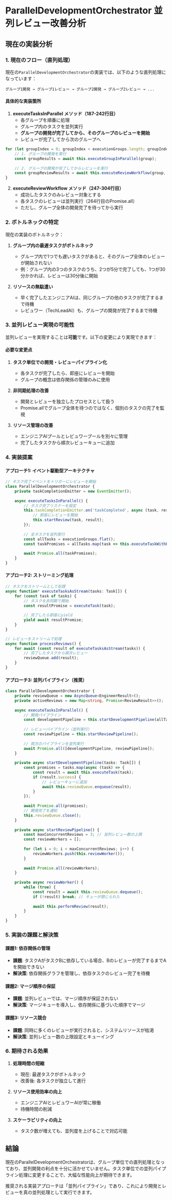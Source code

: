 # ParallelDevelopmentOrchestrator 並列レビュー改善分析

## 現在の実装分析

### 1. 現在のフロー（直列処理）

現在の`ParallelDevelopmentOrchestrator`の実装では、以下のような直列処理になっています：

```
グループ1開発 → グループ1レビュー → グループ2開発 → グループ2レビュー → ...
```

#### 具体的な実装箇所

1. **executeTasksInParallel メソッド（187-242行目）**
   - 各グループを順番に処理
   - グループ内のタスクを並列実行
   - **グループの開発が完了してから、そのグループのレビューを開始**
   - レビューが完了してから次のグループへ

```typescript
for (let groupIndex = 0; groupIndex < executionGroups.length; groupIndex++) {
    // 1. グループの開発を実行
    const groupResults = await this.executeGroupInParallel(group);
    
    // 2. グループの開発が完了してからレビューを実行
    const groupReviewResults = await this.executeReviewWorkflow(group, groupResults);
}
```

2. **executeReviewWorkflow メソッド（247-304行目）**
   - 成功したタスクのみレビュー対象とする
   - 各タスクのレビューは並列実行（264行目のPromise.all）
   - ただし、グループ全体の開発完了を待ってから実行

### 2. ボトルネックの特定

現在の実装のボトルネック：

1. **グループ内の最遅タスクがボトルネック**
   - グループ内で1つでも遅いタスクがあると、そのグループ全体のレビューが開始されない
   - 例：グループ内の3つのタスクのうち、2つが5分で完了しても、1つが30分かかれば、レビューは30分後に開始

2. **リソースの無駄遣い**
   - 早く完了したエンジニアAIは、同じグループの他のタスクが完了するまで待機
   - レビュワー（TechLeadAI）も、グループの開発が完了するまで待機

### 3. 並列レビュー実現の可能性

並列レビューを実現することは**可能**です。以下の変更により実現できます：

#### 必要な変更点

1. **タスク単位での開発・レビューパイプライン化**
   - 各タスクが完了したら、即座にレビューを開始
   - グループの概念は依存関係の管理のみに使用

2. **非同期処理の改善**
   - 開発とレビューを独立したプロセスとして扱う
   - Promise.allでグループ全体を待つのではなく、個別のタスクの完了を監視

3. **リソース管理の改善**
   - エンジニアAIプールとレビュワープールを別々に管理
   - 完了したタスクから順次レビューキューに追加

### 4. 実装提案

#### アプローチ1: イベント駆動型アーキテクチャ

```typescript
// タスク完了イベントをトリガーにレビューを開始
class ParallelDevelopmentOrchestrator {
    private taskCompletionEmitter = new EventEmitter();
    
    async executeTasksInParallel() {
        // タスク完了リスナーを設定
        this.taskCompletionEmitter.on('taskCompleted', async (task, result) => {
            // 即座にレビューを開始
            this.startReview(task, result);
        });
        
        // 全タスクを並列実行
        const allTasks = executionGroups.flat();
        const taskPromises = allTasks.map(task => this.executeTaskWithEmit(task));
        
        await Promise.all(taskPromises);
    }
}
```

#### アプローチ2: ストリーミング処理

```typescript
// タスクをストリームとして処理
async function* executeTasksAsStream(tasks: Task[]) {
    for (const task of tasks) {
        // タスクを非同期で開始
        const resultPromise = executeTask(task);
        
        // 完了したら即座にyield
        yield await resultPromise;
    }
}

// レビューをストリームで処理
async function processReviews() {
    for await (const result of executeTasksAsStream(tasks)) {
        // 完了したタスクから順次レビュー
        reviewQueue.add(result);
    }
}
```

#### アプローチ3: 並列パイプライン（推奨）

```typescript
class ParallelDevelopmentOrchestrator {
    private reviewQueue = new AsyncQueue<EngineerResult>();
    private activeReviews = new Map<string, Promise<ReviewResult>>();
    
    async executeTasksInParallel() {
        // 開発パイプライン
        const developmentPipeline = this.startDevelopmentPipeline(allTasks);
        
        // レビューパイプライン（並列実行）
        const reviewPipeline = this.startReviewPipeline();
        
        // 両方のパイプラインを並列実行
        await Promise.all([developmentPipeline, reviewPipeline]);
    }
    
    private async startDevelopmentPipeline(tasks: Task[]) {
        const promises = tasks.map(async (task) => {
            const result = await this.executeTask(task);
            if (result.success) {
                // レビューキューに追加
                await this.reviewQueue.enqueue(result);
            }
        });
        
        await Promise.all(promises);
        // 開発完了を通知
        this.reviewQueue.close();
    }
    
    private async startReviewPipeline() {
        const maxConcurrentReviews = 3; // 並列レビュー数の上限
        const reviewWorkers = [];
        
        for (let i = 0; i < maxConcurrentReviews; i++) {
            reviewWorkers.push(this.reviewWorker());
        }
        
        await Promise.all(reviewWorkers);
    }
    
    private async reviewWorker() {
        while (true) {
            const result = await this.reviewQueue.dequeue();
            if (!result) break; // キューが閉じられた
            
            await this.performReview(result);
        }
    }
}
```

### 5. 実装の課題と解決策

#### 課題1: 依存関係の管理
- **課題**: タスクAがタスクBに依存している場合、Bのレビューが完了するまでAを開始できない
- **解決策**: 依存関係グラフを管理し、依存タスクのレビュー完了を待機

#### 課題2: マージ順序の保証
- **課題**: 並列レビューでは、マージ順序が保証されない
- **解決策**: マージキューを導入し、依存関係に基づいた順序でマージ

#### 課題3: リソース競合
- **課題**: 同時に多くのレビューが実行されると、システムリソースが枯渇
- **解決策**: 並列レビュー数の上限設定とキューイング

### 6. 期待される効果

1. **処理時間の短縮**
   - 現在: 最遅タスクがボトルネック
   - 改善後: 各タスクが独立して進行

2. **リソース使用効率の向上**
   - エンジニアAIとレビュワーAIが常に稼働
   - 待機時間の削減

3. **スケーラビリティの向上**
   - タスク数が増えても、並列度を上げることで対応可能

## 結論

現在のParallelDevelopmentOrchestratorは、グループ単位での直列処理となっており、並列開発の利点を十分に活かせていません。タスク単位での並列パイプライン処理に変更することで、大幅な性能向上が期待できます。

推奨される実装アプローチは「並列パイプライン」であり、これにより開発とレビューを真の並列処理として実行できます。